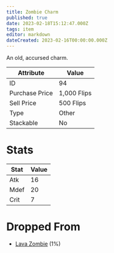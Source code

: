 ```yaml
---
title: Zombie Charm
published: true
date: 2023-02-18T15:12:47.000Z
tags: item
editor: markdown
dateCreated: 2023-02-16T00:00:00.000Z
---
```


An old, accursed charm.

|Attribute|Value|
|-|-|
|ID|94|
|Purchase Price|1,000 Flips|
|Sell Price|500 Flips|
|Type|Other|
|Stackable|No|

# Stats
|Stat|Value|
|-|-|
|Atk|16|
|Mdef|20|
|Crit|7|

# Dropped From
 * [Lava Zombie](monsters/lava-zombie.md) (1%)
